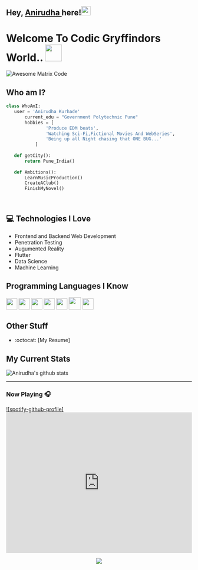 ## Hey, [Anirudha ](https://www.linkedin.com/in/anirudha-kurhade/)  here!<img src="https://media.giphy.com/media/hvRJCLFzcasrR4ia7z/giphy.gif" width="25px">

<h1>Welcome To  Codic Gryffindors  World..  <img src="https://media.giphy.com/media/Js1Fd7ANot7Q7ZXEcb/giphy.gif" width="45px"> </h1>

<img src = 'https://github.com/anikurhade/anikurhade/blob/main/images/intro_Trim.gif' alt = 'Awesome Matrix Code' />


 ## Who am I?
 ```python
 class WhoAmI:
 	user = 'Anirudha Kurhade'
		current_edu = "Government Polytechnic Pune"
		hobbies = [
				'Produce EDM beats',
				'Watching Sci-Fi,Fictional Movies And WebSeries',
				'Being up all Night chasing that ONE BUG...'
			]
	
	def getCity():
		return Pune_India()
	
	def Ambitions():
		LearnMusicProduction()
		CreateAClub()
		FinishMyNovel()
		
	
 ```
 ## :computer: Technologies I Love

* Frontend and Backend Web Development
* Penetration Testing
* Augumented Reality
* Flutter
* Data Science
* Machine Learning

## Programming Languages I Know 
<img src = 'https://github.com/MarikIshtar007/MarikIshtar007/blob/master/images/c-original.svg' width='30' margin-right='15' /> <img src = 'https://github.com/MarikIshtar007/MarikIshtar007/blob/master/images/cpp.svg' width='30' margin-left='15'/> 
<img src = 'https://github.com/MarikIshtar007/MarikIshtar007/blob/master/images/html.svg' width='30' margin-left='15'/> 
<img src = 'https://github.com/MarikIshtar007/MarikIshtar007/blob/master/images/css.svg' width='30' margin-left='15'/> 
<img src = 'https://github.com/MarikIshtar007/MarikIshtar007/blob/master/images/js.svg' width='30' margin-left='15'/>
 <img src = 'https://github.com/MarikIshtar007/MarikIshtar007/blob/master/images/bootstrap.svg' width='33' margin-left='15'/>
 <img src = 'https://github.com/MarikIshtar007/MarikIshtar007/blob/master/images/sql.svg' width='30' margin-left='15'/> 
 
## Other Stuff
  - :octocat: [My Resume]
  
## My Current Stats
![Anirudha's github stats](https://github-readme-stats.vercel.app/api?username=anikurhade&show_icons=true&hide=[%22issues%22])
 
 
---

### Now Playing 🎧

[![spotify-github-profile]<iframe src="https://open.spotify.com/embed/album/622NFw5Yk0OReMJ2XWcXUh?utm_source=generator&theme=0" width="100%" height="380" frameBorder="0" allowfullscreen="" allow="autoplay; clipboard-write; encrypted-media; fullscreen; picture-in-picture"></iframe>](https://open.spotify.com/embed/album/622NFw5Yk0OReMJ2XWcXUh?utm_source=generator&theme=0)
<br/>
 
<p align='center'><img src='https://visitor-badge.laobi.icu/badge?page_id=anikurhade'></p>